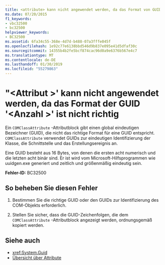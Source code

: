 ```yaml
---
title: <attribute> kann nicht angewendet werden, da das Format von GUID "<number>" falsch ist.
ms.date: 07/20/2015
f1_keywords:
- vbc32500
- bc32500
helpviewer_keywords:
- BC32500
ms.assetid: 6fa34c55-368e-4d7d-b488-07a3fffe045f
ms.openlocfilehash: 1e92c77e6138bbd546d9b837e095e41d5dfaf30c
ms.sourcegitcommit: 14355b4b2fe5bcf874cac96d0a9e6376b567e4c7
ms.translationtype: MT
ms.contentlocale: de-DE
ms.lasthandoff: 01/30/2019
ms.locfileid: "55279863"
---
```

# <a name="attribute-cannot-be-applied-because-the-format-of-the-guid-number-is-not-correct"></a>"\<Attribut >' kann nicht angewendet werden, da das Format der GUID '\<Anzahl >' ist nicht richtig
Ein `COMClassAttribute` -Attributblock gibt einen global eindeutigen Bezeichner (GUID), die nicht das richtige Format für eine GUID entspricht. `COMClassAttribute` verwendet GUIDs zur eindeutigen Identifizierung der Klasse, die Schnittstelle und das Erstellungsereignis an.  
  
 Eine GUID besteht aus 16 Bytes, von denen die ersten acht numerisch und die letzten acht binär sind. Er ist wird vom Microsoft-Hilfsprogrammen wie uuidgen.exe generiert und zeitlich und größenmäßig eindeutig sein.  
  
 **Fehler-ID:** BC32500  
  
## <a name="to-correct-this-error"></a>So beheben Sie diesen Fehler  
  
1.  Bestimmen Sie die richtige GUID oder den GUIDs zur Identifizierung des COM-Objekts erforderlich.  
  
2.  Stellen Sie sicher, dass die GUID-Zeichenfolgen, die dem `COMClassAttribute` -Attributblock angezeigt werden, ordnungsgemäß kopiert werden.  
  
## <a name="see-also"></a>Siehe auch
- <xref:System.Guid>
- [Übersicht über Attribute](../../../visual-basic/programming-guide/concepts/attributes/index.md)

